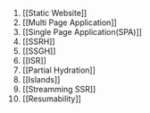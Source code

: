 1. [[Static Website]]
2. [[Multi Page Application]]
3. [[Single Page Application(SPA)]]
4. [[SSRH]]
5. [[SSGH]]
6. [[ISR]]
7. [[Partial Hydration]]
8. [[Islands]]
9. [[Streamming SSR]]
10. [[Resumability]]
